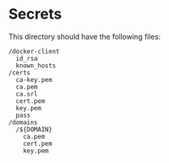 # Secrets

This directory should have the following files:

```
/docker-client
  id_rsa
  known_hosts
/certs
  ca-key.pem
  ca.pem
  ca.srl
  cert.pem
  key.pem
  pass
/domains
  /${DOMAIN}
    ca.pem
    cert.pem
    key.pem
```
